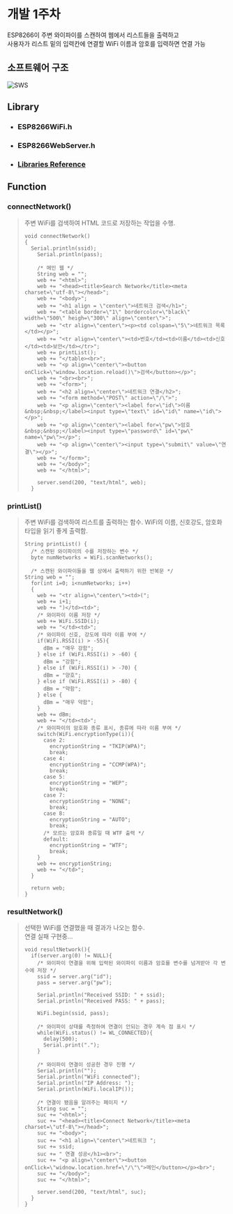 개발 1주차 
===========
ESP8266이 주변 와이파이를 스캔하여 웹에서 리스트들을 출력하고  
사용자가 리스트 밑의 입력칸에 연결할 WiFi 이름과 암호를 입력하면 연결 가능

## 소프트웨어 구조
![SWS](https://v1.padlet.pics/1/image.webp?t=c_limit%2Cdpr_1%2Ch_856%2Cw_1003&url=https%3A%2F%2Fstorage.googleapis.com%2Fpadlet-uploads%2F2000607965%2F0a160e42c3e7b8187a3d6543434478fc%2F__________.jpg%3FExpires%3D1680701447%26GoogleAccessId%3D778043051564-q79bsd8mc40b0bl82ikkrtc3jdofe4dg%2540developer.gserviceaccount.com%26Signature%3DnJqmR0G8nt6kvBR1ua5ZXtNjBZ36wSf%252B07tBW7XjL5xqqIQnlT7IygND1a709HcQWQefMNPTB7hlx7T6svjLj2OtVLAWko3zFgobKWbG8ZgBtF76jXvLbhQsZMCwxVgN0jT3fWbJ4nCpq0NjfEFeHI6fNEn8xR%252BKtloAsVlUsmo%253D%26original-url%3Dhttps%253A%252F%252Fpadlet-uploads.storage.googleapis.com%252F2000607965%252F0a160e42c3e7b8187a3d6543434478fc%252F__________.jpg)

## Library
* ### ESP8266WiFi.h  
* ### ESP8266WebServer.h  
* ### [Libraries Reference](https://www.arduino.cc/reference/en/libraries/)

## Function
### connectNetwork()
> 주변 WiFi를 검색하여 HTML 코드로 저장하는 작업을 수행.
> ```
> void connectNetwork()
> {
>   Serial.println(ssid);
>     Serial.println(pass);
>     
>     /* 메인 웹 */
>     String web = "";
>     web += "<html>";
>     web += "<head><title>Search Network</title><meta charset=\"utf-8\"></head>";
>     web += "<body>";
>     web += "<h1 align = \"center\">네트워크 검색</h1>";
>     web += "<table border=\"1\" bordercolor=\"black\" width=\"500\" heigh=\"300\" align=\"center\">";
>     web += "<tr align=\"center\"><p><td colspan=\"5\">네트워크 목록</td></p>";
>     web += "<tr align=\"center\"><td>번호</td><td>이름</td><td>신호</td><td>보안</td></tr>";
>     web += printList();
>     web += "</table><br>";
>     web += "<p align=\"center\"><button onClick=\"window.location.reload()\">검색</button></p>";
>     web += "<br><br>";
>     web += "<form>";
>     web += "<h2 align=\"center\">네트워크 연결</h2>";
>     web += "<form method=\"POST\" action=\"/\">";
>     web += "<p align=\"center\"><label for=\"id\">이름&nbsp;&nbsp;</label><input type=\"text\" id=\"id\" name=\"id\"></p>";
>     web += "<p align=\"center\"><label for=\"pw\">암호&nbsp;&nbsp;</label><input type=\"password\" id=\"pw\" name=\"pw\"></p>";
>     web += "<p align=\"center\"><input type=\"submit\" value=\"연결\"></p>";
>     web += "</form>";
>     web += "</body>";
>     web += "</html>";
>   
>     server.send(200, "text/html", web);
>   }
> ```

### printList()

> 주변 WiFi를 검색하여 리스트를 출력하는 함수. WiFi의 이름, 신호강도, 암호화 타입을 읽기 좋게 출력함.
> ```
> String printList() {
>   /* 스캔된 와이파이의 수를 저장하는 변수 */
>   byte numNetworks = WiFi.scanNetworks();
>
>   /* 스캔된 와이파이들을 웹 상에서 출력하기 위한 반복문 */
> String web = "";
>   for(int i=0; i<numNetworks; i++)
>   {
>     web += "<tr align=\"center\"><td>(";
>     web += i+1;
>     web += ")</td><td>";
>     /* 와이파이 이름 저장 */
>     web += WiFi.SSID(i);  
>     web += "</td><td>";
>     /* 와이파이 신호, 강도에 따라 이름 부여 */
>     if(WiFi.RSSI(i) > -55){ 
>       dBm = "매우 강함";
>     } else if (WiFi.RSSI(i) > -60) {
>       dBm = "강함";
>     } else if (WiFi.RSSI(i) > -70) {
>       dBm = "양호";
>     } else if (WiFi.RSSI(i) > -80) {
>       dBm = "약함";
>     } else {
>       dBm = "매우 약함";
>     }
>     web += dBm;
>     web += "</td><td>";
>     /* 와이파이의 암호화 종류 표시, 종류에 따라 이름 부여 */
>     switch(WiFi.encryptionType(i)){
>       case 2:
>         encryptionString = "TKIP(WPA)";
>         break;
>       case 4:
>         encryptionString = "CCMP(WPA)";
>         break;
>       case 5:
>         encryptionString = "WEP";
>         break;
>       case 7:
>         encryptionString = "NONE";
>         break;
>       case 8:
>         encryptionString = "AUTO";
>         break;
>       /* 모르는 암호화 종류일 때 WTF 출력 */
>       default:
>         encryptionString = "WTF";
>         break;
>     }
>     web += encryptionString;
>     web += "</td>";
>   }
> 
>   return web;
> }
> ```
    
### resultNetwork()
> 선택한 WiFi를 연결했을 때 결과가 나오는 함수.  
> 연결 실패 구현중...
> ```
> void resultNetwork(){
>   if(server.arg(0) != NULL){
>     /* 와이파이 연결을 위해 입력된 와이파이 이름과 암호를 변수를 넘겨받아 각 변수에 저장 */
>     ssid = server.arg("id");
>     pass = server.arg("pw");
> 
>     Serial.println("Received SSID: " + ssid);
>     Serial.println("Received PASS: " + pass);
> 
>     WiFi.begin(ssid, pass);
> 
>     /* 와이파이 상태를 측정하여 연결이 안되는 경우 계속 점 표시 */
>     while(WiFi.status() != WL_CONNECTED){
>       delay(500);
>       Serial.print(".");
>     }
> 
>     /* 와이파이 연결이 성공한 경우 진행 */
>     Serial.println("");
>     Serial.println("WiFi connected");
>     Serial.println("IP Address: ");
>     Serial.println(WiFi.localIP());
> 
>     /* 연결이 됐음을 알려주는 페이지 */
>     String suc = "";
>     suc += "<html>";
>     suc += "<head><title>Connect Network</title><meta charset=\"utf-8\"></head>";
>     suc += "<body>";
>     suc += "<h1 align=\"center\">네트워크 ";
>     suc += ssid;
>     suc += " 연결 성공</h1><br>";
>     suc += "<p align=\"center\"><button onClick=\"widnow.location.href=\"/\"\">메인</button></p><br>";
>     suc += "</body>";
>     suc += "</html>";
>     
>     server.send(200, "text/html", suc);
>   }
> }
> ```



